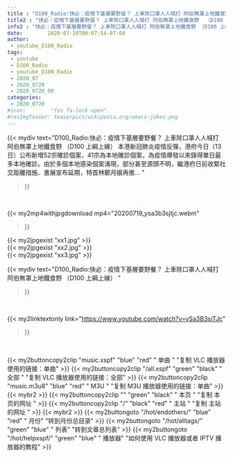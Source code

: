 ```yaml
---
title : "D100_Radio:快必：疫情下基層要野餐？ 上車除口罩人人喊打 阿伯無罩上地鐵食野  （D100 上綱上線） "
title2 : "快必：疫情下基層要野餐？ 上車除口罩人人喊打 阿伯無罩上地鐵食野  （D100 上綱上線） "
info2 : "快必：疫情下基層要野餐？ 上車除口罩人人喊打 阿伯無罩上地鐵食野 （D100 上綱上線） 本港新冠肺炎疫情反彈，港府今日（13日）公布新增52宗確診個案，41宗為本地確診個案，為疫情爆發以來錄得單日最多本地確診。由於多個本地感染個案湧現，部分甚至源頭不明，繼港府日前收緊社交距離措施、書展宣布延期，特首林鄭月娥再推... "
date:        2020-07-20T00:07:54-07:00
author:
 - youtube_D100_Radio
tags:
 - youtube
 - D100_Radio
 - youtube_D100_Radio
 - 2020_07
 - 2020_0720
 - 2020_0720_00
categories:
 - 2020_0720
#icon:        "fas fa-lock-open"
#resImgTeaser: teaserpics/wikipedia.org/emacs-jokes.png
---
```


{{< mydiv text="D100_Radio:快必：疫情下基層要野餐？ 上車除口罩人人喊打 阿伯無罩上地鐵食野 （D100 上綱上線） 本港新冠肺炎疫情反彈，港府今日（13日）公布新增52宗確診個案，41宗為本地確診個案，為疫情爆發以來錄得單日最多本地確診。由於多個本地感染個案湧現，部分甚至源頭不明，繼港府日前收緊社交距離措施、書展宣布延期，特首林鄭月娥再推... "
>}}
<br>


{{< my2mp4withjpgdownload mp4="20200719_ysa3b3sjtjc.webm"
>}}

{{< my2jpgexist "xx1.jpg" >}}<br>
{{< my2jpgexist "xx2.jpg" >}}<br>
{{< my2jpgexist "xx3.jpg" >}}<br>



{{< mydiv text="D100_Radio:快必：疫情下基層要野餐？ 上車除口罩人人喊打 阿伯無罩上地鐵食野  （D100 上綱上線） "
>}}
<br>

{{< my2linktextonly link="https://www.youtube.com/watch?v=ySa3B3sjTJc"
>}}


<br>

{{< my2buttoncopy2clip "music.xspf"        "blue"   "red"    " 单曲 "  "复制 VLC 播放器使用的链接：单曲" >}} {{< my2buttoncopy2clip "/all.xspf"         "green"  "black"  " 全部 "  "复制 VLC 播放器使用的链接：全部" >}} {{< my2buttoncopy2clip "music.m3u8"        "blue"   "red"    " M3U  "    "复制 M3U 播放器使用的链接：单曲" >}} {{< mybr2 >}} {{< my2buttoncopy2clip ""                  "green"  "black"  " 本页 "    "复制 本页的网址 " >}} {{< my2buttoncopy2clip "/"                 "black"  "red"    " 主站 "    "复制 主站的网址 " >}} {{< mybr2 >}} {{< my2buttongoto      "/hot/endothers/"   "blue"   "red"    " 月份"   "转到月份总目录" >}} {{< my2buttongoto      "/hot/alltags/"     "green"  "blue"   " 列表"   "转到文章总列表" >}} {{< my2buttongoto      "/hot/helpxspf/"    "green"  "blue"   " 播放器" "如何使用 VLC 播放器或者 IPTV 播放器的教程" >}} 
